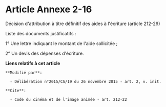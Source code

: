 # Article Annexe 2-16

Décision d'attribution à titre définitif des aides à l'écriture (article 212-29) 

Liste des documents justificatifs : 

1° Une lettre indiquant le montant de l'aide sollicitée ; 

2° Un devis des dépenses d'écriture.

**Liens relatifs à cet article**

	**Modifié par**:

	  - Délibération n°2015/CA/19 du 26 novembre 2015 - art. 2, v. init.

	**Cite**:

	  - Code du cinéma et de l'image animée - art. 212-22
